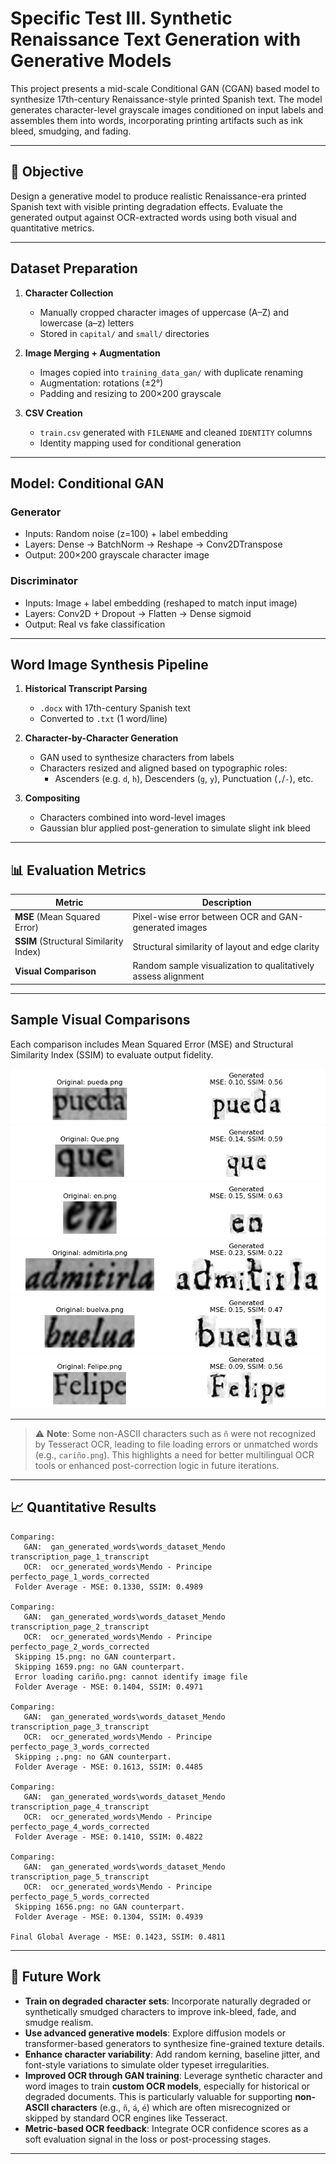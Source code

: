 
# Specific Test III. Synthetic Renaissance Text Generation with Generative Models

This project presents a mid-scale Conditional GAN (CGAN) based model to synthesize 17th-century Renaissance-style printed Spanish text. The model generates character-level grayscale images conditioned on input labels and assembles them into words, incorporating printing artifacts such as ink bleed, smudging, and fading.

---

## 🎯 Objective

Design a generative model to produce realistic Renaissance-era printed Spanish text with visible printing degradation effects. Evaluate the generated output against OCR-extracted words using both visual and quantitative metrics.

---

##  Dataset Preparation

1. **Character Collection**  
   - Manually cropped character images of uppercase (A–Z) and lowercase (a–z) letters  
   - Stored in `capital/` and `small/` directories

2. **Image Merging + Augmentation**  
   - Images copied into `training_data_gan/` with duplicate renaming  
   - Augmentation: rotations (±2°)  
   - Padding and resizing to 200×200 grayscale

3. **CSV Creation**  
   - `train.csv` generated with `FILENAME` and cleaned `IDENTITY` columns  
   - Identity mapping used for conditional generation

---

##  Model: Conditional GAN

### Generator
- Inputs: Random noise (z=100) + label embedding  
- Layers: Dense → BatchNorm → Reshape → Conv2DTranspose  
- Output: 200×200 grayscale character image

### Discriminator
- Inputs: Image + label embedding (reshaped to match input image)  
- Layers: Conv2D + Dropout → Flatten → Dense sigmoid  
- Output: Real vs fake classification

---

##  Word Image Synthesis Pipeline

1. **Historical Transcript Parsing**  
   - `.docx` with 17th-century Spanish text  
   - Converted to `.txt` (1 word/line)

2. **Character-by-Character Generation**  
   - GAN used to synthesize characters from labels  
   - Characters resized and aligned based on typographic roles:
     - Ascenders (e.g. `d`, `h`), Descenders (`g`, `y`), Punctuation (`,`/`-`), etc.

3. **Compositing**  
   - Characters combined into word-level images  
   - Gaussian blur applied post-generation to simulate slight ink bleed

---

## 📊 Evaluation Metrics

| Metric | Description |
|--------|-------------|
| **MSE** (Mean Squared Error) | Pixel-wise error between OCR and GAN-generated images |
| **SSIM** (Structural Similarity Index) | Structural similarity of layout and edge clarity |
| **Visual Comparison** | Random sample visualization to qualitatively assess alignment |

---

## Sample Visual Comparisons

Each comparison includes Mean Squared Error (MSE) and Structural Similarity Index (SSIM) to evaluate output fidelity.

![pueda.png](c1.png)
![que.png](c2.png)
![en.png](c3.png)
![admitirla.png](c4.png)
![buelva.png](c5.png)
![Felipe.png](c6.png)

---

> ⚠️ **Note**: Some non-ASCII characters such as `ñ` were not recognized by Tesseract OCR, leading to file loading errors or unmatched words (e.g., `cariño.png`). This highlights a need for better multilingual OCR tools or enhanced post-correction logic in future iterations.

---

## 📈 Quantitative Results

```
Comparing:
   GAN:  gan_generated_words\words_dataset_Mendo transcription_page_1_transcript
   OCR:  ocr_generated_words\Mendo - Principe perfecto_page_1_words_corrected
 Folder Average - MSE: 0.1330, SSIM: 0.4989

Comparing:
   GAN:  gan_generated_words\words_dataset_Mendo transcription_page_2_transcript
   OCR:  ocr_generated_words\Mendo - Principe perfecto_page_2_words_corrected
 Skipping 15.png: no GAN counterpart.
 Skipping 1659.png: no GAN counterpart.
 Error loading cariño.png: cannot identify image file
 Folder Average - MSE: 0.1404, SSIM: 0.4971

Comparing:
   GAN:  gan_generated_words\words_dataset_Mendo transcription_page_3_transcript
   OCR:  ocr_generated_words\Mendo - Principe perfecto_page_3_words_corrected
 Skipping ;.png: no GAN counterpart.
 Folder Average - MSE: 0.1613, SSIM: 0.4485

Comparing:
   GAN:  gan_generated_words\words_dataset_Mendo transcription_page_4_transcript
   OCR:  ocr_generated_words\Mendo - Principe perfecto_page_4_words_corrected
 Folder Average - MSE: 0.1410, SSIM: 0.4822

Comparing:
   GAN:  gan_generated_words\words_dataset_Mendo transcription_page_5_transcript
   OCR:  ocr_generated_words\Mendo - Principe perfecto_page_5_words_corrected
 Skipping 1656.png: no GAN counterpart.
 Folder Average - MSE: 0.1304, SSIM: 0.4939

Final Global Average - MSE: 0.1423, SSIM: 0.4811
```

---

## 🚀 Future Work

- **Train on degraded character sets**: Incorporate naturally degraded or synthetically smudged characters to improve ink-bleed, fade, and smudge realism.
- **Use advanced generative models**: Explore diffusion models or transformer-based generators to synthesize fine-grained texture details.
- **Enhance character variability**: Add random kerning, baseline jitter, and font-style variations to simulate older typeset irregularities.
- **Improved OCR through GAN training**: Leverage synthetic character and word images to train **custom OCR models**, especially for historical or degraded documents. This is particularly valuable for supporting **non-ASCII characters** (e.g., `ñ`, `á`, `é`) which are often misrecognized or skipped by standard OCR engines like Tesseract.
- **Metric-based OCR feedback**: Integrate OCR confidence scores as a soft evaluation signal in the loss or post-processing stages.

---

